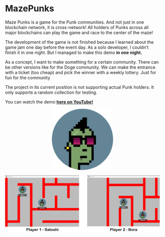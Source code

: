 # MazePunks
Maze Punks is a game for the Punk communities. And not just in one blockchain network, it is cross-network! All holders of Punks across all major blockchains can play the game and race to the center of the maze!

The development of the game is not finished because I learned about the game jam one day before the event day. As a solo developer, I couldn’t finish it in one night. But I managed to make this demo **in one night.**

As a concept, I want to make something for a certain community. There can be other versions like for the Doge community. We can make the entrance with a ticket (too cheap) and pick the winner with a weekly lottery. Just for fun for the community

The project in its current position is not supporting actual Punk holders. It only supports a random collection for testing.

You can watch the demo **[here on YouTube!](https://www.youtube.com/watch?v=qCuocD2BGHc)**

<p align = "center">
<img src="/Images/MazeFace.png" alt="drawing" width="200"/>

<p align = "center">
<img src="/Images/Maze_Players.png" alt="drawing" width="720"/>